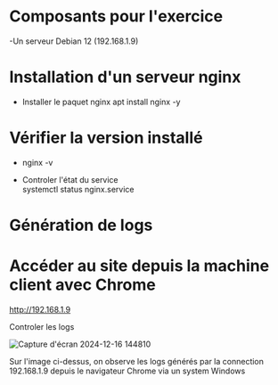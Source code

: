 
# Composants pour l'exercice  

-Un serveur Debian 12 (192.168.1.9)


# Installation d'un serveur nginx  

- Installer le paquet nginx
  apt install nginx -y  

# Vérifier la version installé
- nginx -v  

- Controler l'état du service  
  systemctl status nginx.service  

# Génération de logs

# Accéder au site depuis la machine client avec Chrome
http://192.168.1.9

Controler les logs  

![Capture d'écran 2024-12-16 144810](https://github.com/user-attachments/assets/d03ec78e-1206-4dcb-a77d-292d422ab515)  

Sur l'image ci-dessus, on observe les logs générés par la connection 192.168.1.9 depuis le navigateur Chrome via un system Windows
